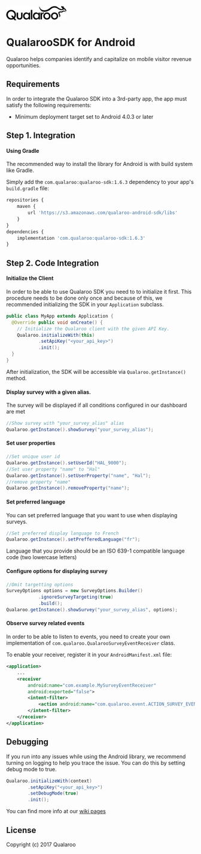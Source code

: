 [![](img/logo-dark.png?raw=true)](https://qualaroo.com/)

# QualarooSDK for Android

Qualaroo helps companies identify and capitalize on mobile visitor revenue opportunities.

## Requirements

In order to integrate the Qualaroo SDK into a 3rd-party app, the app must satisfy the following requirements:

- Minimum deployment target set to Android 4.0.3 or later

## Step 1. Integration

#### Using Gradle

The recommended way to install the library for Android is with build system like Gradle.

Simply add the `com.qualaroo:qualaroo-sdk:1.6.3` dependency to your app's `build.gradle` file:

```javascript
repositories {
    maven {
        url 'https://s3.amazonaws.com/qualaroo-android-sdk/libs'
    }
}
dependencies {
    implementation 'com.qualaroo:qualaroo-sdk:1.6.3'
}
```
## Step 2. Code Integration
#### Initialize the Client
In order to be able to use Qualaroo SDK you need to to initialize it first.
This procedure needs to be done only once and because of this, we recommended initializing the SDK in your `Application` subclass.
```java
public class MyApp extends Application {
  @Override public void onCreate() {
    // Initialize the Qualaroo client with the given API Key.
    Qualaroo.initializeWith(this)
            .setApiKey("<your_api_key>")
            .init();
  }
}        
```
After initialization, the SDK will be accessible via `Qualaroo.getInstance()` method.
#### Display survey with a given alias.
The survey will be displayed if all conditions configured in our dashboard are met
```java
//Show survey with "your_survey_alias" alias
Qualaroo.getInstance().showSurvey("your_survey_alias");
```
#### Set user properties
```java
//Set unique user id
Qualaroo.getInstance().setUserId("HAL_9000");
//Set user property "name" to "Hal"
Qualaroo.getInstance().setUserProperty("name", "Hal");
//remove property "name"
Qualaroo.getInstance().removeProperty("name");
```

#### Set preferred language
You can set preferred language that you want to use when displaying surveys.
```java
//Set preferred display language to French
Qualaroo.getInstance().setPrefferedLanguage("fr");
```
Language that you provide should be an ISO 639-1 compatible language code (two lowercase letters)

#### Configure options for displaying survey
```java
//Omit targetting options
SurveyOptions options = new SurveyOptions.Builder()
            .ignoreSurveyTargeting(true)
            .build();
Qualaroo.getInstance().showSurvey("your_survey_alias", options);
```

#### Observe survey related events
In order to be able to listen to events, you need to create your own implementation of `com.qualaroo.QualarooSurveyEventReceiver` class.

To enable your receiver, register it in your `AndroidManifest.xml` file:
```xml
<application>
    ...
    <receiver 
        android:name="com.example.MySurveyEventReceiver"
        android:exported="false">
        <intent-filter>
            <action android:name="com.qualaroo.event.ACTION_SURVEY_EVENT"/>
        </intent-filter>
    </receiver>
</application> 
```

## Debugging
If you run into any issues while using the Android library, we recommend turning on logging to help you trace the issue. 
You can do this by setting debug mode to true.
```java
Qualaroo.initializeWith(context)
        .setApiKey("<your_api_key>")
        .setDebugMode(true)
        .init();
```
You can find more info at our [wiki pages](https://github.com/qualaroo/AndroidSDK/wiki)
## License

Copyright (c) 2017 Qualaroo
